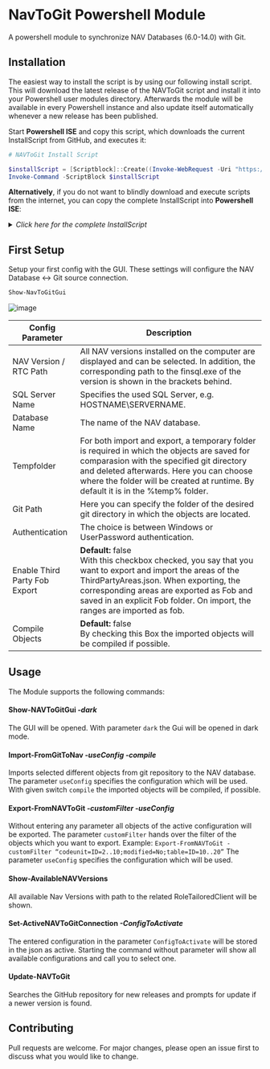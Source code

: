 # NavToGit Powershell Module
A powershell module to synchronize NAV Databases (6.0-14.0) with Git.

## Installation

The easiest way to install the script is by using our following install script.
This will download the latest release of the NAVToGit script and install it into your Powershell user modules directory. Afterwards the module will be available in every Powershell instance and also update itself automatically whenever a new release has been published.

Start **Powershell ISE** and copy this script, which downloads the current InstallScript from GitHub, and executes it:
```powershell
# NAVToGit Install Script

$installScript = [Scriptblock]::Create((Invoke-WebRequest -Uri "https://raw.githubusercontent.com/tegosGroup/NAVToGit/master/.install/InstallScript.ps1").Content)
Invoke-Command -ScriptBlock $installScript
```
**Alternatively**, if you do not want to blindly download and execute scripts from the internet, you can copy the complete InstallScript into **Powershell ISE**:
<details><summary><i>Click here for the complete InstallScript</i></summary>
<p>
  
```powershell
# NAVToGit Install Script  

Write-Host("$(Get-Date  -Format "HH:mm:ss") | Starting NAVToGit Module installation") -ForegroundColor White
$approval = Read-Host ("$(Get-Date  -Format "HH:mm:ss") | Do you want to continue? [y/n]")
if ($approval -ne "y") {
	Write-Host("$(Get-Date  -Format "HH:mm:ss") | Cancelled NAVToGit module installation") -ForegroundColor Red
	break
}  

try {
	$obj = Invoke-WebRequest -Uri "https://api.github.com/repos/tegosGroup/NAVToGit/releases/latest" -ErrorAction SilentlyContinue | ConvertFrom-Json -ErrorAction SilentlyContinue
}
catch {
	Write-Host("$(Get-Date  -Format "HH:mm:ss") | No connection to Github.") -ForegroundColor Red
	break
}

$temp = Join-Path -Path $env:TEMP -ChildPath "NavToGitUpdate"
$downloadFile = Join-Path -Path $temp -ChildPath "update.zip"  

Remove-Item -Path $temp -Recurse -Force -ErrorAction SilentlyContinue > $null
New-Item -path $temp -ItemType Directory > $null  
Write-Host("$(Get-Date  -Format "HH:mm:ss") | Downloading latest release...") -ForegroundColor Cyan
Invoke-WebRequest -Uri $obj.zipball_url -OutFile $downloadFile  

Write-Host("$(Get-Date  -Format "HH:mm:ss") | Extracting download zip") -ForegroundColor White
Expand-Archive -Path $downloadFile -DestinationPath $temp -Force  

$userPath = "$([System.Environment]::GetFolderPath([System.Environment+SpecialFolder]::MyDocuments))\WindowsPowerShell\Modules\NAVToGit"

if (-not (Test-Path -Path $userPath)) {
	Write-Host("$(Get-Date  -Format "HH:mm:ss") | Creating directory C:$userPath") -ForegroundColor Cyan
	New-Item -Path $userPath -ItemType Directory > $null
} 

Write-Host("$(Get-Date  -Format "HH:mm:ss") | Moving new files") -ForegroundColor Cyan
Robocopy (Get-ChildItem  $temp)[0].FullName $userPath /mov /mir /xd .git > $null  

Write-Host("$(Get-Date  -Format "HH:mm:ss") | Deleting temp folder $temp") -ForegroundColor White
Remove-Item -Path $temp -Recurse -Force  

Write-Host("$(Get-Date  -Format "HH:mm:ss") | Creating Desktop Shortcut for GUI") -ForegroundColor White
$WshShell = New-Object -comObject WScript.Shell
$Shortcut = $WshShell.CreateShortcut("$([System.Environment]::GetFolderPath([System.Environment+SpecialFolder]::Desktop))\Show-NAVToGitGui.lnk")
$Shortcut.TargetPath = "$env:WINDIR\system32\WindowsPowerShell\v1.0\powershell.exe"
$Shortcut.Arguments = "-command Show-NAVToGitGui"
$Shortcut.Save()  

Write-Host("$(Get-Date  -Format "HH:mm:ss") | NAVToGit Module has been installed.") -ForegroundColor Green
```

</p>
</details>

## First Setup
Setup your first config with the GUI. These settings will configure the NAV Database <-> Git source connection.
```powershell
Show-NavToGitGui
```
![image](https://user-images.githubusercontent.com/58514804/74413498-cf892800-4e3f-11ea-8af9-dade45505e2d.png)

Config Parameter |  Description
------------ | -------------
NAV Version / RTC Path  | All NAV versions installed on the computer are displayed and can be selected. In addition, the corresponding path to the finsql.exe of the version is shown in the brackets behind.
SQL Server Name | Specifies the used SQL Server, e.g. HOSTNAME\SERVERNAME.
Database Name | The name of the NAV database.
Tempfolder | For both import and export, a temporary folder is required in which the objects are saved for comparasion with the specified git directory and deleted afterwards. Here you can choose where the folder will be created at runtime. By default it is in the %temp% folder.
Git Path | Here you can specify the folder of the desired git directory in which the objects are located.
Authentication | The choice is between Windows or UserPassword authentication.
Enable Third Party Fob Export | **Default:** false <br/> With this checkbox checked, you say that you want to export and import the areas of the ThirdPartyAreas.json. When exporting, the corresponding areas are exported as Fob and saved in an explicit Fob folder. On import, the ranges are imported as fob. 
Compile Objects |  **Default:** false <br/> By checking this Box the imported objects will be compiled if possible.

## Usage
The Module supports the following commands:

#### Show-NAVToGitGui *-dark*
The GUI will be opened. With parameter `dark` the Gui will be opened in dark mode.

#### Import-FromGitToNav *-useConfig <ConfigName> -compile*
Imports selected different objects from git repository to the NAV database.
The parameter `useConfig` specifies the configuration which will be used. With given switch `compile` the imported objects will be compiled, if possible.

#### Export-FromNAVToGit *-customFilter <Filter> -useConfig <ConfigName>*
Without entering any parameter all objects of the active configuration will be exported. 
The parameter `customFilter` hands over the filter of the objects which you want to export. Example: `Export-FromNAVToGit -customFilter “codeunit=ID=2..10;modified=No;table=ID=10..20”`
The parameter `useConfig` specifies the configuration which will be used.

#### Show-AvailableNAVVersions
All available Nav Versions with path to the related RoleTailoredClient will be shown.

#### Set-ActiveNAVToGitConnection *-ConfigToActivate <ConfigName>*
The entered configuration in the parameter `ConfigToActivate` will be stored in the json as active. 
Starting the command without parameter will show all available configurations and call you to select one.
	
#### Update-NAVToGit
Searches the GitHub repository for new releases and prompts for update if a newer version is found.

## Contributing
Pull requests are welcome. For major changes, please open an issue first to discuss what you would like to change.
